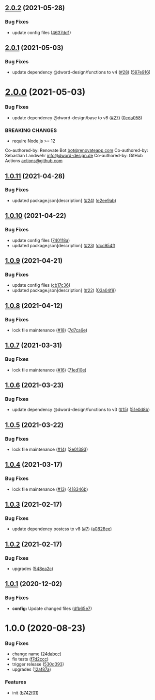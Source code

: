 ## [2.0.2](https://github.com/dword-design/postcss-vertical-rhythm/compare/v2.0.1...v2.0.2) (2021-05-28)


### Bug Fixes

* update config files ([4637dd1](https://github.com/dword-design/postcss-vertical-rhythm/commit/4637dd157e6288a8c66e5635318e134c3a7045fe))

## [2.0.1](https://github.com/dword-design/postcss-vertical-rhythm/compare/v2.0.0...v2.0.1) (2021-05-03)


### Bug Fixes

* update dependency @dword-design/functions to v4 ([#28](https://github.com/dword-design/postcss-vertical-rhythm/issues/28)) ([597e916](https://github.com/dword-design/postcss-vertical-rhythm/commit/597e916b3a631e3cfa004b290c67f07f55f4c070))

# [2.0.0](https://github.com/dword-design/postcss-vertical-rhythm/compare/v1.0.11...v2.0.0) (2021-05-03)


### Bug Fixes

* update dependency @dword-design/base to v8 ([#27](https://github.com/dword-design/postcss-vertical-rhythm/issues/27)) ([0cda058](https://github.com/dword-design/postcss-vertical-rhythm/commit/0cda058f05c625ed904198148df13251adcdcf75))


### BREAKING CHANGES

* require Node.js >= 12

Co-authored-by: Renovate Bot <bot@renovateapp.com>
Co-authored-by: Sebastian Landwehr <info@dword-design.de>
Co-authored-by: GitHub Actions <actions@github.com>

## [1.0.11](https://github.com/dword-design/postcss-vertical-rhythm/compare/v1.0.10...v1.0.11) (2021-04-28)


### Bug Fixes

* updated package.json[description] ([#24](https://github.com/dword-design/postcss-vertical-rhythm/issues/24)) ([e2ee9ab](https://github.com/dword-design/postcss-vertical-rhythm/commit/e2ee9ab4be00832b4a32d3c4ef4326f38d914941))

## [1.0.10](https://github.com/dword-design/postcss-vertical-rhythm/compare/v1.0.9...v1.0.10) (2021-04-22)


### Bug Fixes

* update config files ([740118a](https://github.com/dword-design/postcss-vertical-rhythm/commit/740118af5d32bd21039b28967d0ee62c59851b6a))
* updated package.json[description] ([#23](https://github.com/dword-design/postcss-vertical-rhythm/issues/23)) ([dcc954f](https://github.com/dword-design/postcss-vertical-rhythm/commit/dcc954f954ffa1aae0da1d9397421cd2a33d895f))

## [1.0.9](https://github.com/dword-design/postcss-vertical-rhythm/compare/v1.0.8...v1.0.9) (2021-04-21)


### Bug Fixes

* update config files ([cb17c36](https://github.com/dword-design/postcss-vertical-rhythm/commit/cb17c360e61a0e8ad0da0b7693e114baccfe0481))
* updated package.json[description] ([#22](https://github.com/dword-design/postcss-vertical-rhythm/issues/22)) ([03a04f8](https://github.com/dword-design/postcss-vertical-rhythm/commit/03a04f89b13173979eb9e7a79dc6a200bc58d51c))

## [1.0.8](https://github.com/dword-design/postcss-vertical-rhythm/compare/v1.0.7...v1.0.8) (2021-04-12)


### Bug Fixes

* lock file maintenance ([#18](https://github.com/dword-design/postcss-vertical-rhythm/issues/18)) ([7d7ca6e](https://github.com/dword-design/postcss-vertical-rhythm/commit/7d7ca6e1e0d3230c32013978f2f4ac0ac33d0851))

## [1.0.7](https://github.com/dword-design/postcss-vertical-rhythm/compare/v1.0.6...v1.0.7) (2021-03-31)


### Bug Fixes

* lock file maintenance ([#16](https://github.com/dword-design/postcss-vertical-rhythm/issues/16)) ([71ed10e](https://github.com/dword-design/postcss-vertical-rhythm/commit/71ed10e6d4460c81f63de28d1eb3ee754d8bdfa9))

## [1.0.6](https://github.com/dword-design/postcss-vertical-rhythm/compare/v1.0.5...v1.0.6) (2021-03-23)


### Bug Fixes

* update dependency @dword-design/functions to v3 ([#15](https://github.com/dword-design/postcss-vertical-rhythm/issues/15)) ([51e0d8b](https://github.com/dword-design/postcss-vertical-rhythm/commit/51e0d8b8d963d0d76b5dc687510b361bf355f37c))

## [1.0.5](https://github.com/dword-design/postcss-vertical-rhythm/compare/v1.0.4...v1.0.5) (2021-03-22)


### Bug Fixes

* lock file maintenance ([#14](https://github.com/dword-design/postcss-vertical-rhythm/issues/14)) ([2e01393](https://github.com/dword-design/postcss-vertical-rhythm/commit/2e01393d6b1a0a1653d41766fe32784b10f05546))

## [1.0.4](https://github.com/dword-design/postcss-vertical-rhythm/compare/v1.0.3...v1.0.4) (2021-03-17)


### Bug Fixes

* lock file maintenance ([#13](https://github.com/dword-design/postcss-vertical-rhythm/issues/13)) ([418346b](https://github.com/dword-design/postcss-vertical-rhythm/commit/418346b12abf681af92ff64658a831235d9e7d24))

## [1.0.3](https://github.com/dword-design/postcss-vertical-rhythm/compare/v1.0.2...v1.0.3) (2021-02-17)


### Bug Fixes

* update dependency postcss to v8 ([#7](https://github.com/dword-design/postcss-vertical-rhythm/issues/7)) ([a0828ee](https://github.com/dword-design/postcss-vertical-rhythm/commit/a0828ee173904e44caa4f500a6d8bd286ed61408))

## [1.0.2](https://github.com/dword-design/postcss-vertical-rhythm/compare/v1.0.1...v1.0.2) (2021-02-17)


### Bug Fixes

* upgrades ([548ea2c](https://github.com/dword-design/postcss-vertical-rhythm/commit/548ea2c1f0cf872cad614147d7184c56a836fb97))

## [1.0.1](https://github.com/dword-design/postcss-vertical-rhythm/compare/v1.0.0...v1.0.1) (2020-12-02)


### Bug Fixes

* **config:** Update changed files ([dfb65e7](https://github.com/dword-design/postcss-vertical-rhythm/commit/dfb65e7901cace37e2eac175ed04d49ececf385a))

# 1.0.0 (2020-08-23)


### Bug Fixes

* change name ([24dabcc](https://github.com/dword-design/postcss-vertical-rhythm/commit/24dabcc4d3cfd5d2f5265086c8d732ceceecddc9))
* fix tests ([f7d2ccc](https://github.com/dword-design/postcss-vertical-rhythm/commit/f7d2ccc36a051075bf5f0481e3407c691d077004))
* trigger release ([530d393](https://github.com/dword-design/postcss-vertical-rhythm/commit/530d3936da8cfb85ba3df31e41decec364affc3a))
* upgrades ([12af87a](https://github.com/dword-design/postcss-vertical-rhythm/commit/12af87acab2f0e757b547939341597e4a0718f5f))


### Features

* init ([b742f01](https://github.com/dword-design/postcss-vertical-rhythm/commit/b742f014d0f190e6629459901d878710a14ad1b7))
